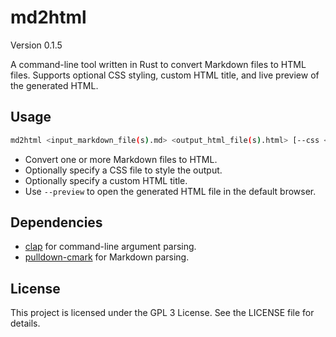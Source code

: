 # md2html

Version 0.1.5

A command-line tool written in Rust to convert Markdown files to HTML files. Supports optional CSS styling, custom HTML title, and live preview of the generated HTML.

## Usage

```bash
md2html <input_markdown_file(s).md> <output_html_file(s).html> [--css <css_file>] [--title <title>] [--preview]
```

- Convert one or more Markdown files to HTML.
- Optionally specify a CSS file to style the output.
- Optionally specify a custom HTML title.
- Use `--preview` to open the generated HTML file in the default browser.

## Dependencies

- [clap](https://crates.io/crates/clap) for command-line argument parsing.
- [pulldown-cmark](https://crates.io/crates/pulldown-cmark) for Markdown parsing.

## License

This project is licensed under the GPL 3 License. See the LICENSE file for details.
